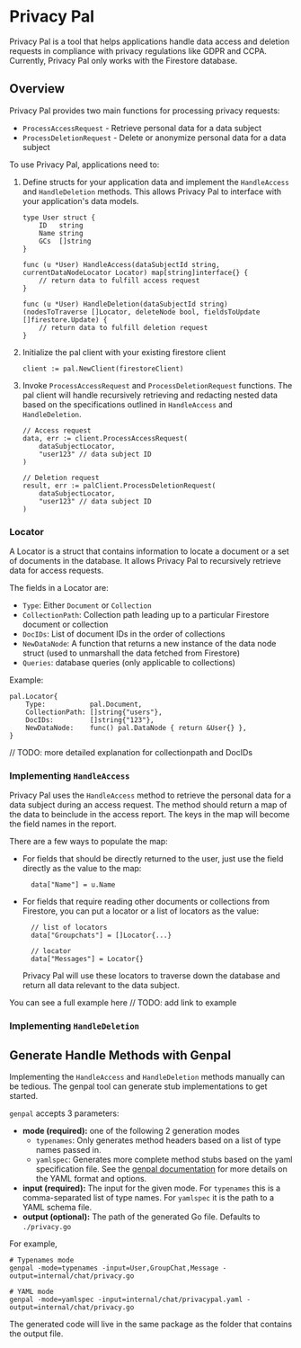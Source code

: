 # Privacy Pal

Privacy Pal is a tool that helps applications handle data access and deletion requests in compliance with privacy regulations like GDPR and CCPA. Currently, Privacy Pal only works with the Firestore database. 

## Overview

Privacy Pal provides two main functions for processing privacy requests:

- `ProcessAccessRequest` - Retrieve personal data for a data subject
- `ProcessDeletionRequest` - Delete or anonymize personal data for a data subject

To use Privacy Pal, applications need to:
1. Define structs for your application data and implement the `HandleAccess` and `HandleDeletion` methods. This allows Privacy Pal to interface with your application's data models. 
    ```
    type User struct {
        ID   string            
        Name string            
        GCs  []string          
    }

    func (u *User) HandleAccess(dataSubjectId string, currentDataNodeLocator Locator) map[string]interface{} {
        // return data to fulfill access request 
    }

    func (u *User) HandleDeletion(dataSubjectId string) (nodesToTraverse []Locator, deleteNode bool, fieldsToUpdate []firestore.Update) {
        // return data to fulfill deletion request
    }
    ```

2. Initialize the pal client with your existing firestore client 

    ```
    client := pal.NewClient(firestoreClient)
    ```

3. Invoke `ProcessAccessRequest` and `ProcessDeletionRequest` functions. The pal client will handle recursively retrieving and redacting nested data based on the specifications outlined in `HandleAccess` and `HandleDeletion`.
    ```
    // Access request
    data, err := client.ProcessAccessRequest(
        dataSubjectLocator, 
        "user123" // data subject ID
    )

    // Deletion request 
    result, err := palClient.ProcessDeletionRequest(
        dataSubjectLocator, 
        "user123" // data subject ID  
    )
    ```

### Locator 
A Locator is a struct that contains information to locate a document or a set of documents in the database. It allows Privacy Pal to recursively retrieve data for access requests.

The fields in a Locator are:
- `Type`: Either `Document` or `Collection`
- `CollectionPath`: Collection path leading up to a particular Firestore document or collection
- `DocIDs`: List of document IDs in the order of collections
- `NewDataNode`: A function that returns a new instance of the data node struct (used to unmarshall the data fetched from Firestore)
- `Queries`: database queries (only applicable to collections)

Example:
```
pal.Locator{
    Type:           pal.Document,
    CollectionPath: []string{"users"},
    DocIDs:         []string{"123"},
    NewDataNode:    func() pal.DataNode { return &User{} },
}
```

// TODO: more detailed explanation for collectionpath and DocIDs

### Implementing `HandleAccess`

Privacy Pal uses the `HandleAccess` method to retrieve the personal data for a data subject during an access request. The method should return a map of the data to beinclude in the access report. The keys in the map will become the field names in the report. 

There are a few ways to populate the map:

- For fields that should be directly returned to the user, just use the field directly as the value to the map:

        data["Name"] = u.Name

- For fields that require reading other documents or collections from Firestore, you can put a locator or a list of locators as the value:

        // list of locators
        data["Groupchats"] = []Locator{...}

        // locator
        data["Messages"] = Locator{}

    Privacy Pal will use these locators to traverse down the database and return all data relevant to the data subject.

You can see a full example here
// TODO: add link to example

### Implementing `HandleDeletion`



## Generate Handle Methods with Genpal

Implementing the `HandleAccess` and `HandleDeletion` methods manually can be tedious. The genpal tool can generate stub implementations to get started.

`genpal` accepts 3 parameters:
- **mode (required):** one of the following 2 generation modes
    - `typenames`: Only generates method headers based on a list of type names passed in.
    - `yamlspec`: Generates more complete method stubs based on the yaml specification file. See the [genpal documentation](./genpal.md) for more details on the YAML format and options.
- **input (required):** The input for the given mode. For `typenames` this is a comma-separated list of type names. For `yamlspec` it is the path to a YAML schema file.
- **output (optional):** The path of the generated Go file. Defaults to `./privacy.go`

For example,
```
# Typenames mode
genpal -mode=typenames -input=User,GroupChat,Message -output=internal/chat/privacy.go

# YAML mode  
genpal -mode=yamlspec -input=internal/chat/privacypal.yaml -output=internal/chat/privacy.go
```

The generated code will live in the same package as the folder that contains the output file.
